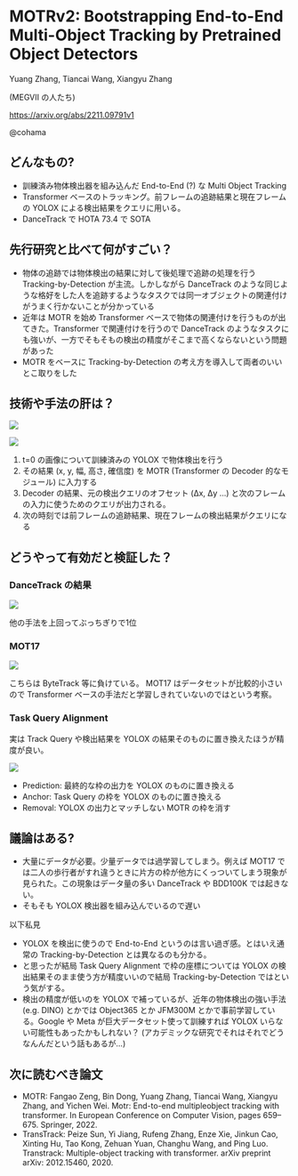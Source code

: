 MOTRv2: Bootstrapping End-to-End Multi-Object Tracking by Pretrained Object Detectors
===

Yuang Zhang, Tiancai Wang, Xiangyu Zhang

(MEGVII の人たち)

https://arxiv.org/abs/2211.09791v1

@cohama


## どんなもの?

- 訓練済み物体検出器を組み込んだ End-to-End (?) な Multi Object Tracking
- Transformer ベースのトラッキング。前フレームの追跡結果と現在フレームの YOLOX による検出結果をクエリに用いる。
- DanceTrack で HOTA 73.4 で SOTA

## 先行研究と比べて何がすごい？

- 物体の追跡では物体検出の結果に対して後処理で追跡の処理を行う Tracking-by-Detection が主流。しかしながら DanceTrack のような同じような格好をした人を追跡するようなタスクでは同一オブジェクトの関連付けがうまく行かないことが分かっている
- 近年は MOTR を始め Transformer ベースで物体の関連付けを行うものが出てきた。Transformer で関連付けを行うので DanceTrack のようなタスクにも強いが、一方でそもそもの検出の精度がそこまで高くならないという問題があった
- MOTR をベースに Tracking-by-Detection の考え方を導入して両者のいいとこ取りをした

## 技術や手法の肝は？

![](./MOTRv2/arch.png)

![](./MOTRv2/arch2.png)

1. t=0 の画像について訓練済みの YOLOX で物体検出を行う
2. その結果 (x, y, 幅, 高さ, 確信度) を MOTR (Transformer の Decoder 的なモジュール) に入力する
3. Decoder の結果、元の検出クエリのオフセット (Δx, Δy ...) と次のフレームの入力に使うためのクエリが出力される。
4. 次の時刻では前フレームの追跡結果、現在フレームの検出結果がクエリになる

## どうやって有効だと検証した？

### DanceTrack の結果

![](./MOTRv2/result_dancetrack.png)

他の手法を上回ってぶっちぎりで1位

### MOT17

![](./MOTRv2/result_mot17.png)

こちらは ByteTrack 等に負けている。
MOT17 はデータセットが比較的小さいので Transformer ベースの手法だと学習しきれていないのではという考察。

### Task Query Alignment

実は Track Query や検出結果を YOLOX の結果そのものに置き換えたほうが精度が良い。

![](./MOTRv2/result_tqa.png)

- Prediction: 最終的な枠の出力を YOLOX のものに置き換える
- Anchor: Task Query の枠を YOLOX のものに置き換える
- Removal: YOLOX の出力とマッチしない MOTR の枠を消す

## 議論はある?

- 大量にデータが必要。少量データでは過学習してしまう。例えば MOT17 では二人の歩行者がすれ違うときに片方の枠が他方にくっついてしまう現象が見られた。この現象はデータ量の多い DanceTrack や BDD100K では起きない。
- そもそも YOLOX 検出器を組み込んでいるので遅い

以下私見
- YOLOX を検出に使うので End-to-End というのは言い過ぎ感。とはいえ通常の Tracking-by-Detection とは異なるのも分かる。
- と思ったが結局 Task Query Alignment で枠の座標については YOLOX の検出結果そのまま使う方が精度いいので結局 Tracking-by-Detection ではという気がする。
- 検出の精度が低いのを YOLOX で補っているが、近年の物体検出の強い手法 (e.g. DINO) とかでは Object365 とか JFM300M とかで事前学習している。Google や Meta が巨大データセット使って訓練すれば YOLOX いらない可能性もあったかもしれない？ (アカデミックな研究でそれはそれでどうなんんだという話もあるが...)

## 次に読むべき論文

- MOTR: Fangao Zeng, Bin Dong, Yuang Zhang, Tiancai Wang, Xiangyu Zhang, and Yichen Wei. Motr: End-to-end multipleobject tracking with transformer. In European Conference on Computer Vision, pages 659–675. Springer, 2022.
- TransTrack: Peize Sun, Yi Jiang, Rufeng Zhang, Enze Xie, Jinkun Cao, Xinting Hu, Tao Kong, Zehuan Yuan, Changhu Wang, and Ping Luo. Transtrack: Multiple-object tracking with transformer. arXiv preprint arXiv: 2012.15460, 2020.
